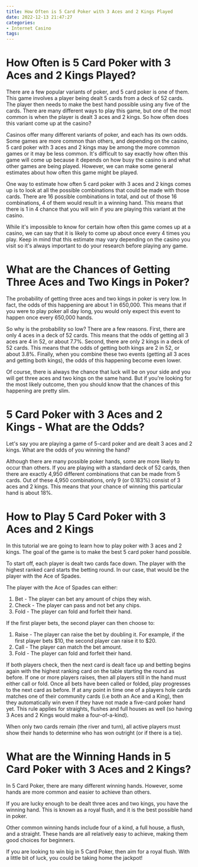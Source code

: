 ```yaml
---
title: How Often is 5 Card Poker with 3 Aces and 2 Kings Played
date: 2022-12-13 21:47:27
categories:
- Internet Casino
tags:
---
```



#  How Often is 5 Card Poker with 3 Aces and 2 Kings Played?

There are a few popular variants of poker, and 5 card poker is one of them. This game involves a player being dealt 5 cards from a deck of 52 cards. The player then needs to make the best hand possible using any five of the cards. There are many different ways to play this game, but one of the most common is when the player is dealt 3 aces and 2 kings. So how often does this variant come up at the casino?

Casinos offer many different variants of poker, and each has its own odds. Some games are more common than others, and depending on the casino, 5 card poker with 3 aces and 2 kings may be among the more common games or it may be less common. It's difficult to say exactly how often this game will come up because it depends on how busy the casino is and what other games are being played. However, we can make some general estimates about how often this game might be played.

One way to estimate how often 5 card poker with 3 aces and 2 kings comes up is to look at all the possible combinations that could be made with those cards. There are 16 possible combinations in total, and out of those 16 combinations, 4 of them would result in a winning hand. This means that there is 1 in 4 chance that you will win if you are playing this variant at the casino.

While it's impossible to know for certain how often this game comes up at a casino, we can say that it is likely to come up about once every 4 times you play. Keep in mind that this estimate may vary depending on the casino you visit so it's always important to do your research before playing any game.

#  What are the Chances of Getting Three Aces and Two Kings in Poker?

The probability of getting three aces and two kings in poker is very low. In fact, the odds of this happening are about 1 in 650,000. This means that if you were to play poker all day long, you would only expect this event to happen once every 650,000 hands.

So why is the probability so low? There are a few reasons. First, there are only 4 aces in a deck of 52 cards. This means that the odds of getting all 3 aces are 4 in 52, or about 7.7%. Second, there are only 2 kings in a deck of 52 cards. This means that the odds of getting both kings are 2 in 52, or about 3.8%. Finally, when you combine these two events (getting all 3 aces and getting both kings), the odds of this happening become even lower.

Of course, there is always the chance that luck will be on your side and you will get three aces and two kings on the same hand. But if you're looking for the most likely outcome, then you should know that the chances of this happening are pretty slim.

#  5 Card Poker with 3 Aces and 2 Kings - What are the Odds?

Let's say you are playing a game of 5-card poker and are dealt 3 aces and 2 kings. What are the odds of you winning the hand?

Although there are many possible poker hands, some are more likely to occur than others. If you are playing with a standard deck of 52 cards, then there are exactly 4,950 different combinations that can be made from 5 cards. Out of these 4,950 combinations, only 9 (or 0.183%) consist of 3 aces and 2 kings. This means that your chance of winning this particular hand is about 18%.

#  How to Play 5 Card Poker with 3 Aces and 2 Kings

In this tutorial we are going to learn how to play poker with 3 aces and 2 kings. The goal of the game is to make the best 5 card poker hand possible.

To start off, each player is dealt two cards face down. The player with the highest ranked card starts the betting round. In our case, that would be the player with the Ace of Spades.

The player with the Ace of Spades can either:

1) Bet - The player can bet any amount of chips they wish.
2) Check - The player can pass and not bet any chips.
3) Fold - The player can fold and forfeit their hand.

If the first player bets, the second player can then choose to:
1) Raise - The player can raise the bet by doubling it. For example, if the first player bets $10, the second player can raise it to $20. 
2) Call - The player can match the bet amount. 
3) Fold - The player can fold and forfeit their hand.

If both players check, then the next card is dealt face up and betting begins again with the highest ranking card on the table starting the round as before. If one or more players raises, then all players still in the hand must either call or fold. 
Once all bets have been called or folded, play progresses to the next card as before. If at any point in time one of a players hole cards matches one of their community cards (i.e both an Ace and a King), then they automatically win even if they have not made a five-card poker hand yet. This rule applies for straights, flushes and full houses as well (so having 3 Aces and 2 Kings would make a four-of-a-kind). 

When only two cards remain (the river and turn), all active players must show their hands to determine who has won outright (or if there is a tie).

#  What are the Winning Hands in 5 Card Poker with 3 Aces and 2 Kings?

In 5 Card Poker, there are many different winning hands. However, some hands are more common and easier to achieve than others.

If you are lucky enough to be dealt three aces and two kings, you have the winning hand. This is known as a royal flush, and it is the best possible hand in poker.

Other common winning hands include four of a kind, a full house, a flush, and a straight. These hands are all relatively easy to achieve, making them good choices for beginners.

If you are looking to win big in 5 Card Poker, then aim for a royal flush. With a little bit of luck, you could be taking home the jackpot!